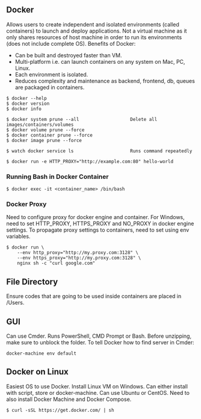 ## Docker

Allows users to create independent and isolated environments (called containers) to launch and deploy applications. Not a virtual machine as it only shares resources of host machine in order to run its environments (does not include complete OS). Benefits of Docker:

- Can be built and destroyed faster than VM.
- Multi-platform i.e. can launch containers on any system on Mac, PC, Linux.
- Each environment is isolated.
- Reduces complexity and maintenance as backend, frontend, db, queues are packaged in containers.

```console
$ docker --help
$ docker version
$ docker info

$ docker system prune --all                   Delete all images/containers/volumes
$ docker volume prune --force
$ docker container prune --force
$ docker image prune --force

$ watch docker service ls                     Runs command repeatedly

$ docker run -e HTTP_PROXY="http://example.com:80" hello-world
```

### Running Bash in Docker Container

```console
$ docker exec -it <container_name> /bin/bash
```

### Docker Proxy

Need to configure proxy for docker engine and container. For Windows, need to set HTTP_PROXY, HTTPS_PROXY and NO_PROXY in docker engine settings. To propagate proxy settings to containers, need to set using env variables.

```console
$ docker run \
    --env http_proxy="http://my.proxy.com:3128" \
    --env https_proxy="http://my.proxy.com:3128" \
    nginx sh -c "curl google.com"
```

## File Directory

Ensure codes that are going to be used inside containers are placed in /Users.

## GUI

Can use Cmder. Runs PowerShell, CMD Prompt or Bash. Before unzipping, make sure to unblock the folder. To tell Docker how to find server in Cmder:

```
docker-machine env default
```

## Docker on Linux

Easiest OS to use Docker. Install Linux VM on Windows. Can either install with script, store or docker-machine. Can use Ubuntu or CentOS. Need to also install Docker Machine and Docker Compose.

```console
$ curl -sSL https://get.docker.com/ | sh
```
